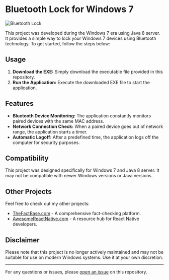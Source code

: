 # Bluetooth Lock for Windows 7

![Bluetooth Lock](bluetooth-lock-icon.png)

This project was developed during the Windows 7 era using Java 8 server. It provides a simple way to lock your Windows 7 devices using Bluetooth technology. To get started, follow the steps below:

## Usage

1. **Download the EXE:** Simply download the executable file provided in this repository.
2. **Run the Application:** Execute the downloaded EXE file to start the application.

## Features

- **Bluetooth Device Monitoring:** The application constantly monitors paired devices with the same MAC address.
- **Network Connection Check:** When a paired device goes out of network range, the application starts a timer.
- **Automatic Logoff:** After a predefined time, the application logs off the computer for security purposes.

## Compatibility

This project was designed specifically for Windows 7 and Java 8 server. It may not be compatible with newer Windows versions or Java versions.

## Other Projects

Feel free to check out my other projects:

- [TheFactBase.com](https://www.thefactbase.com) - A comprehensive fact-checking platform.
- [AwesomeReactNative.com](https://www.awesomereactnative.com) - A resource hub for React Native developers.

## Disclaimer

Please note that this project is no longer actively maintained and may not be suitable for use on modern Windows systems. Use it at your own discretion.

---

For any questions or issues, please [open an issue](https://github.com/yourusername/your-repo/issues) on this repository.
